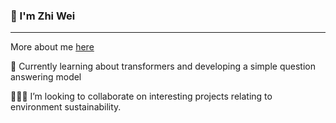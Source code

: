 ### 👋 I'm Zhi Wei
---
More about me <a href="https://zhiweit.dev" rel="nofollow" target="_blank">here</a> 

🌱 Currently learning about transformers and developing a simple question answering model

🧑🏻‍💻 I’m looking to collaborate on interesting projects relating to environment sustainability.
